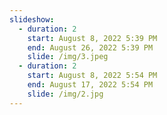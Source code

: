 ```yaml
---
slideshow:
  - duration: 2
    start: August 8, 2022 5:39 PM
    end: August 26, 2022 5:39 PM
    slide: /img/3.jpeg
  - duration: 2
    start: August 8, 2022 5:54 PM
    end: August 17, 2022 5:54 PM
    slide: /img/2.jpg
---
```

